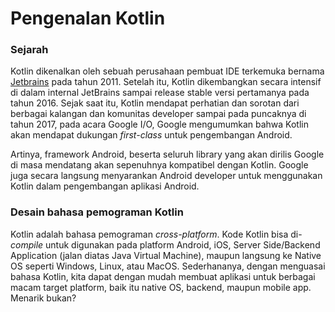 # Pengenalan Kotlin

### Sejarah

Kotlin dikenalkan oleh sebuah perusahaan pembuat IDE terkemuka bernama [Jetbrains](https://www.jetbrains.com/) pada tahun 2011. Setelah itu, Kotlin dikembangkan secara intensif di dalam internal JetBrains sampai release stable versi pertamanya pada tahun 2016.  Sejak saat itu, Kotlin mendapat perhatian dan sorotan dari berbagai kalangan dan komunitas developer sampai pada puncaknya di tahun 2017, pada acara Google I/O, Google mengumumkan bahwa Kotlin akan mendapat dukungan _first-class_ untuk pengembangan Android. 

Artinya, framework Android, beserta seluruh library yang akan dirilis Google di masa mendatang akan sepenuhnya kompatibel dengan Kotlin. Google juga secara langsung menyarankan Android developer untuk menggunakan Kotlin dalam pengembangan aplikasi Android.

### Desain bahasa pemograman Kotlin

Kotlin adalah bahasa pemograman _cross-platform_. Kode Kotlin bisa di-_compile_ untuk digunakan pada platform Android, iOS, Server Side/Backend Application \(jalan diatas Java Virtual Machine\), maupun langsung ke Native OS seperti Windows, Linux, atau MacOS. Sederhananya, dengan menguasai bahasa Kotlin, kita dapat dengan mudah membuat aplikasi untuk berbagai macam target platform, baik itu native OS, backend, maupun mobile app. Menarik bukan?









